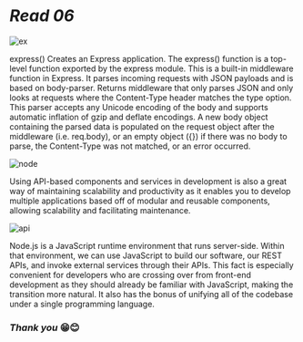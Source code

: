 # ***Read 06***


![ex](https://expressjs.com/images/express-facebook-share.png)

express()
Creates an Express application. The express() function is a top-level function exported by the express module.
This is a built-in middleware function in Express. It parses incoming requests with JSON payloads and is based on body-parser.
Returns middleware that only parses JSON and only looks at requests where the Content-Type header matches the type option. This parser accepts any Unicode encoding of the body and supports automatic inflation of gzip and deflate encodings.
A new body object containing the parsed data is populated on the request object after the middleware (i.e. req.body), or an empty object ({}) if there was no body to parse, the Content-Type was not matched, or an error occurred.

![node](https://miro.medium.com/max/1200/0*KLJIMR1cA81-xOHu.png)

Using API-based components and services in development is also a great way of maintaining scalability and productivity as it enables you to develop multiple applications based off of modular and reusable components, allowing scalability and facilitating maintenance.

![api](https://miro.medium.com/proxy/0*iw4cceszTn8Kq0Pj.png)


Node.js is a JavaScript runtime environment that runs server-side. Within that environment, we can use JavaScript to build our software, our REST APIs, and invoke external services through their APIs. This fact is especially convenient for developers who are crossing over from front-end development as they should already be familiar with JavaScript, making the transition more natural. It also has the bonus of unifying all of the codebase under a single programming language.





### ***Thank you*** 😁😊